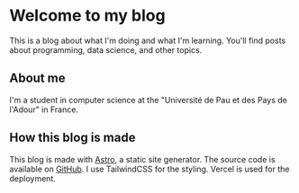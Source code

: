 # Welcome to my blog

This is a blog about what I'm doing and what I'm learning. You'll find posts about programming, data science, and other topics.

## About me

I'm a student in computer science at the "Université de Pau et des Pays de l'Adour" in France. 

## How this blog is made

This blog is made with [Astro](https://astro.build/), a static site generator. The source code is available on [GitHub](
https://github.com/julien040/blog). I use TailwindCSS for the styling. Vercel is used for the deployment.